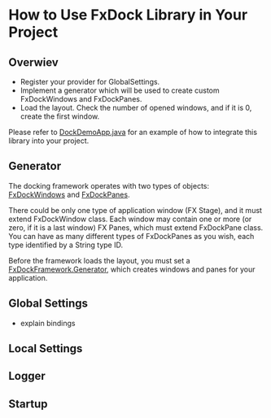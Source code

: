 # How to Use FxDock Library in Your Project

## Overwiev

- Register your provider for GlobalSettings.
- Implement a generator which will be used to create custom FxDockWindows and FxDockPanes.
- Load the layout.  Check the number of opened windows, and if it is 0, create the first window.   

Please refer to [DockDemoApp.java](https://github.com/andy-goryachev/FxDock/blob/master/src/demo/dock/DockDemoApp.java) for an example of how to integrate this library into your project.

## Generator

The docking framework operates with two types of objects: 
[FxDockWindows](https://github.com/andy-goryachev/FxDock/blob/master/src/goryachev/fxdock/FxDockWindow.java)
and
[FxDockPanes](https://github.com/andy-goryachev/FxDock/blob/master/src/goryachev/fxdock/FxDockPane.java).

There could be only one type of application window (FX Stage), and it must extend FxDockWindow class.  Each window may contain one or more (or zero, if it is a last window) FX Panes, which must extend FxDockPane class.  You can have as many different types of FxDockPanes as you wish, each type identified by a String type ID.

Before the framework loads the layout, you must set a 
[FxDockFramework.Generator](https://github.com/andy-goryachev/FxDock/blob/master/src/goryachev/fxdock/FxDockFramework.java),
which creates windows and panes for your application.

## Global Settings

- explain bindings


## Local Settings


## Logger


## Startup
